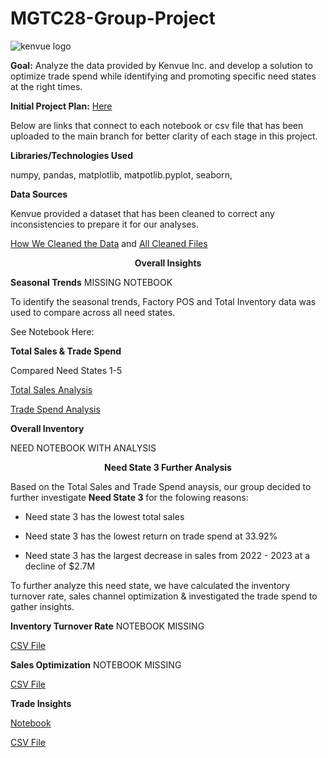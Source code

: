 # MGTC28-Group-Project
![kenvue logo](https://github.com/tchungg/MGTC28-Group-Project/assets/145488074/fe11db65-0e37-43a4-a914-9c25b97bb4fa)


**Goal:** Analyze the data provided by Kenvue Inc. and develop a solution to optimize trade spend while identifying and promoting specific need states at the right times.

**Initial Project Plan:** [Here](./https://github.com/tchungg/MGTC28_Group_Project/blob/8eea5b3586b69d206caa242fd4aec53a8f7da079/Initial%20Project%20Plan)


Below are links that connect to each notebook or csv file that has been uploaded to the main branch for better clarity of each stage in this project.


**Libraries/Technologies Used**


numpy, pandas, matplotlib, matpotlib.pyplot, seaborn,


**Data Sources** 

Kenvue provided a dataset that has been cleaned to correct any inconsistencies to prepare it for our analyses. 

[How We Cleaned the Data](./https://github.com/tchungg/MGTC28_Group_Project/tree/8eea5b3586b69d206caa242fd4aec53a8f7da079/Cleaning%20Data%20Set%20Notebooks) and [All Cleaned Files](./https://github.com/tchungg/MGTC28_Group_Project/tree/8eea5b3586b69d206caa242fd4aec53a8f7da079/Cleaned%20Data%20Sets)



<p align="center"><b>Overall Insights</b></p>             


**Seasonal Trends**
MISSING NOTEBOOK

To identify the seasonal trends, Factory POS and Total Inventory data was used to compare across all need states. 


See Notebook Here: 


**Total Sales & Trade Spend**

Compared Need States 1-5

[Total Sales Analysis](./https://github.com/tchungg/MGTC28_Group_Project/tree/c8e8fa8b3a793fc1ed81e3ec73065be988500188/Total%20Sales_Need%20State_Line%20Graphs) 


[Trade Spend Analysis](./https://github.com/tchungg/MGTC28_Group_Project/blob/c8e8fa8b3a793fc1ed81e3ec73065be988500188/Trade%20Spend%20%26%20Need%20State%20Seasonality.ipynb)


**Overall Inventory**

NEED NOTEBOOK WITH ANALYSIS


<p align="center"><b>Need State 3 Further Analysis</b></p>                            


Based on the Total Sales and Trade Spend anaysis, our group decided to further investigate **Need State 3** for the folowing reasons:

- Need state 3 has the lowest total sales

- Need state 3 has the lowest return on trade spend at 33.92%

- Need state 3 has the largest decrease in sales from 2022 - 2023 at a decline of $2.7M


To further analyze this need state, we have calculated the inventory turnover rate, sales channel optimization & investigated the trade spend to gather insights. 


**Inventory Turnover Rate**
NOTEBOOK MISSING


[CSV File](./https://github.com/tchungg/MGTC28_Group_Project/blob/da6c7b2726b03e44f4725c061372dcd79a2a6aa9/Need%20State%203_Sales%20Optimization.csv)

**Sales Optimization**
NOTEBOOK MISSING

[CSV File](./https://github.com/tchungg/MGTC28_Group_Project/blob/da6c7b2726b03e44f4725c061372dcd79a2a6aa9/Need%20State%203_Sales%20Optimization.csv)

**Trade Insights**


[Notebook](./https://github.com/tchungg/MGTC28_Group_Project/blob/da6c7b2726b03e44f4725c061372dcd79a2a6aa9/Need%20State%203_Trade%20Insights_Notebook.ipynb)


[CSV File](./https://github.com/tchungg/MGTC28_Group_Project/blob/da6c7b2726b03e44f4725c061372dcd79a2a6aa9/Need%20State%203_Trade%20Insights.csv)



